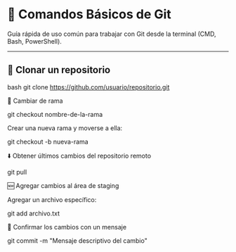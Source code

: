 # 🧰 Comandos Básicos de Git

Guía rápida de uso común para trabajar con Git desde la terminal (CMD, Bash, PowerShell).

---

## 🔻 Clonar un repositorio

bash
git clone https://github.com/usuario/repositorio.git


🔀 Cambiar de rama

git checkout nombre-de-la-rama


Crear una nueva rama y moverse a ella:



git checkout -b nueva-rama



⬇️ Obtener últimos cambios del repositorio remoto



git pull

🆕 Agregar cambios al área de staging

Agregar un archivo específico:



git add archivo.txt


💬 Confirmar los cambios con un mensaje 

git commit -m "Mensaje descriptivo del cambio"